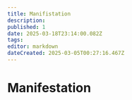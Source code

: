 ```yaml
---
title: Manifistation
description: 
published: 1
date: 2025-03-18T23:14:00.082Z
tags: 
editor: markdown
dateCreated: 2025-03-05T00:27:16.467Z
---
```


# Manifestation